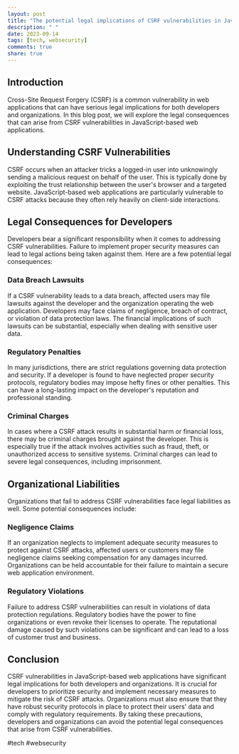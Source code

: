 ```yaml
---
layout: post
title: "The potential legal implications of CSRF vulnerabilities in JavaScript-based web applications"
description: " "
date: 2023-09-14
tags: [tech, websecurity]
comments: true
share: true
---
```


## Introduction

Cross-Site Request Forgery (CSRF) is a common vulnerability in web applications that can have serious legal implications for both developers and organizations. In this blog post, we will explore the legal consequences that can arise from CSRF vulnerabilities in JavaScript-based web applications.

## Understanding CSRF Vulnerabilities

CSRF occurs when an attacker tricks a logged-in user into unknowingly sending a malicious request on behalf of the user. This is typically done by exploiting the trust relationship between the user's browser and a targeted website. JavaScript-based web applications are particularly vulnerable to CSRF attacks because they often rely heavily on client-side interactions.

## Legal Consequences for Developers

Developers bear a significant responsibility when it comes to addressing CSRF vulnerabilities. Failure to implement proper security measures can lead to legal actions being taken against them. Here are a few potential legal consequences:

### Data Breach Lawsuits

If a CSRF vulnerability leads to a data breach, affected users may file lawsuits against the developer and the organization operating the web application. Developers may face claims of negligence, breach of contract, or violation of data protection laws. The financial implications of such lawsuits can be substantial, especially when dealing with sensitive user data.

### Regulatory Penalties

In many jurisdictions, there are strict regulations governing data protection and security. If a developer is found to have neglected proper security protocols, regulatory bodies may impose hefty fines or other penalties. This can have a long-lasting impact on the developer's reputation and professional standing.

### Criminal Charges

In cases where a CSRF attack results in substantial harm or financial loss, there may be criminal charges brought against the developer. This is especially true if the attack involves activities such as fraud, theft, or unauthorized access to sensitive systems. Criminal charges can lead to severe legal consequences, including imprisonment.

## Organizational Liabilities

Organizations that fail to address CSRF vulnerabilities face legal liabilities as well. Some potential consequences include:

### Negligence Claims

If an organization neglects to implement adequate security measures to protect against CSRF attacks, affected users or customers may file negligence claims seeking compensation for any damages incurred. Organizations can be held accountable for their failure to maintain a secure web application environment.

### Regulatory Violations

Failure to address CSRF vulnerabilities can result in violations of data protection regulations. Regulatory bodies have the power to fine organizations or even revoke their licenses to operate. The reputational damage caused by such violations can be significant and can lead to a loss of customer trust and business.

## Conclusion

CSRF vulnerabilities in JavaScript-based web applications have significant legal implications for both developers and organizations. It is crucial for developers to prioritize security and implement necessary measures to mitigate the risk of CSRF attacks. Organizations must also ensure that they have robust security protocols in place to protect their users' data and comply with regulatory requirements. By taking these precautions, developers and organizations can avoid the potential legal consequences that arise from CSRF vulnerabilities.

#tech #websecurity